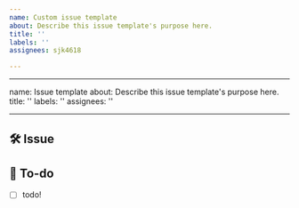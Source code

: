 ```yaml
---
name: Custom issue template
about: Describe this issue template's purpose here.
title: ''
labels: ''
assignees: sjk4618

---
```


---
name: Issue template
about: Describe this issue template's purpose here.
title: ''
labels: ''
assignees: ''

---

## 🛠 Issue
<!-- 이슈에 대해 간략하게 설명해주세요 -->

## 📝 To-do
<!-- 진행할 작업에 대해 적어주세요 -->
- [ ] todo!
